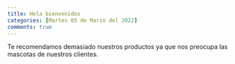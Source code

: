 ```yaml
---
title: Hola bienvenidos 
categories: [Martes 05 de Marzo del 2022]
comments: true
---
```


Te recomendamos demasiado nuestros productos ya que nos preocupa las mascotas de nuestros clientes.
